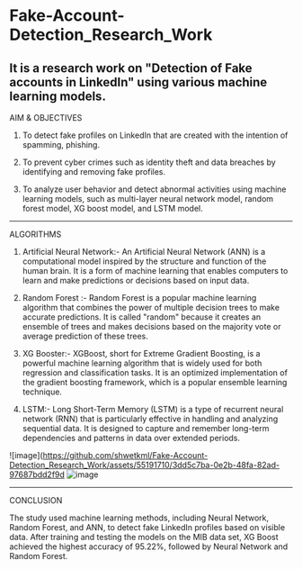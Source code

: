 # Fake-Account-Detection_Research_Work
It is a research work on "Detection of Fake accounts in LinkedIn" using various machine learning models.
---------------------------------------------------------------------------------------------------------------------------------------------------------------------
AIM & OBJECTIVES

1. To detect fake profiles on LinkedIn that are created with the intention of spamming, phishing.

2. To prevent cyber crimes such as identity theft and data breaches by identifying and removing fake profiles.

3. To analyze user behavior and detect abnormal activities using machine learning models, such as multi-layer neural network model, random forest model, XG boost      model, and LSTM model.

---------------------------------------------------------------------------------------------------------------------------------------------------------------------
ALGORITHMS 

1.  Artificial Neural Network:- An Artificial Neural Network (ANN) is a computational model inspired by the structure and function of the human brain. It is a form of machine learning that enables computers to learn and make predictions or decisions based on input data.

2.  Random Forest :- Random Forest is a popular machine learning algorithm that combines the power of multiple decision trees to make accurate predictions. It is called "random" because it creates an ensemble of trees and makes decisions based on the majority vote or average prediction of these trees.

3.  XG Booster:- XGBoost, short for Extreme Gradient Boosting, is a powerful machine learning algorithm that is widely used for both regression and classification tasks. It is an optimized implementation of the gradient boosting framework, which is a popular ensemble learning technique.

4.  LSTM:-  Long Short-Term Memory (LSTM) is a type of recurrent neural network (RNN) that is particularly effective in handling and analyzing sequential data. It is designed to capture and remember long-term dependencies and patterns in data over extended periods.

![image](https://github.com/shwetkml/Fake-Account-Detection_Research_Work/assets/55191710/3dd5c7ba-0e2b-48fa-82ad-97687bdd2f9d
![image](https://github.com/shwetkml/Fake-Account-Detection_Research_Work/assets/55191710/64657312-f157-4bed-8b29-79877cdb03b5)

------------------------------------------------------------------------------------------------------------------------------------------------------------------
CONCLUSION

The study used machine learning methods, including Neural Network, Random Forest, and ANN, to detect fake LinkedIn profiles based on visible data.
After training and testing the models on the MIB data set, XG Boost achieved the highest accuracy of 95.22%, followed by Neural Network and Random Forest.




